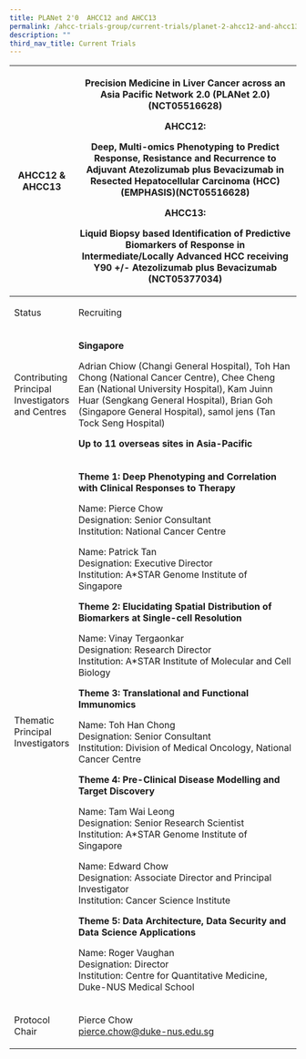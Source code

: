 ```yaml
---
title: PLANet 2'0  AHCC12 and AHCC13
permalink: /ahcc-trials-group/current-trials/planet-2-ahcc12-and-ahcc13/
description: ""
third_nav_title: Current Trials
---
```

<table class="tb-1">
<thead>
<tr>
<th width="21%"><strong>AHCC12 &amp; AHCC13</strong></th>
<th>
<p>Precision Medicine in Liver Cancer across an Asia Pacific Network 2.0 (PLANet 2.0) (NCT05516628)</p>
<p><strong>AHCC12:</strong></p>
<p>Deep, Multi-omics Phenotyping to Predict Response, Resistance and Recurrence to Adjuvant Atezolizumab plus Bevacizumab in Resected Hepatocellular Carcinoma (HCC)(EMPHASIS)(NCT05516628)</p>
<p><strong>AHCC13:</strong></p>
<p>Liquid Biopsy based Identification of Predictive Biomarkers of Response in Intermediate/Locally Advanced HCC receiving Y90 +/- Atezolizumab plus Bevacizumab (NCT05377034)</p>
</th>
</tr>
</thead>
<tbody>
<tr>
<td>Status</td>
<td>
<p>Recruiting</p>
</td>
</tr>
<tr>
<td>Contributing Principal Investigators and Centres</td>
<td>
<p><strong>Singapore</strong></p>
<p>Adrian Chiow (Changi General Hospital), Toh Han Chong (National Cancer Centre), Chee Cheng Ean (National University Hospital), Kam Juinn Huar (Sengkang General Hospital), Brian Goh (Singapore General Hospital), samol jens (Tan Tock Seng Hospital)</p>
<p><strong>Up to 11 overseas sites in Asia-Pacific</strong></p>
</td>
</tr>
<tr>
<td>Thematic Principal Investigators</td>
<td>
<p><strong>Theme 1: Deep Phenotyping and Correlation with Clinical Responses to Therapy</strong></p>
<p>Name: Pierce Chow<br>
Designation: Senior Consultant<br>
Institution: National Cancer Centre</p>
<p>Name: Patrick Tan<br>
Designation: Executive Director<br>
Institution: A*STAR Genome Institute of Singapore</p>
<p><strong>Theme 2: Elucidating Spatial Distribution of Biomarkers at Single-cell Resolution</strong></p>
<p>Name: Vinay Tergaonkar<br>
Designation: Research Director<br>
Institution: A*STAR Institute of Molecular and Cell Biology</p>
<p><strong>Theme 3: Translational and Functional Immunomics</strong></p>
<p>Name: Toh Han Chong<br>
Designation: Senior Consultant<br>
Institution: Division of Medical Oncology, National Cancer Centre</p>
<p><strong>Theme 4: Pre-Clinical Disease Modelling and Target Discovery</strong></p>
<p>Name: Tam Wai Leong<br>
Designation: Senior Research Scientist<br>
Institution: A*STAR Genome Institute of Singapore</p>
<p>Name: Edward Chow<br>
Designation: Associate Director and Principal Investigator<br>
Institution: Cancer Science Institute</p>
<p><strong>Theme 5: Data Architecture, Data Security and Data Science Applications</strong></p>
<p>Name: Roger Vaughan<br>
Designation: Director<br>
Institution: Centre for Quantitative Medicine, Duke-NUS Medical School</p>
</td>
</tr>
<tr>
<td>Protocol Chair</td>
<td>
<p>Pierce Chow<br><a href="mailto:pierce.chow@duke-nus.edu.sg">pierce.chow@duke-nus.edu.sg</a></p>
</td>
</tr>
</tbody>
</table>